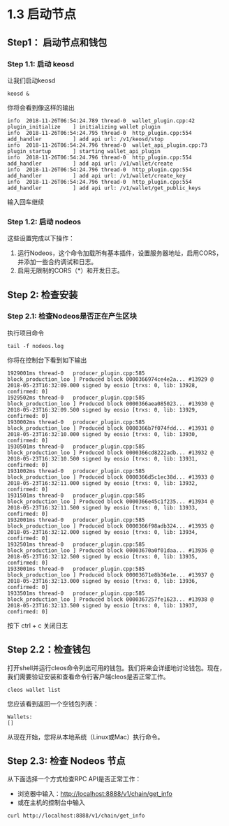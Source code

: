 # 1.3 启动节点

## Step1： 启动节点和钱包

### Step 1.1: 启动 keosd
让我们启动keosd
```
keosd &
```
你将会看到像这样的输出
```
info  2018-11-26T06:54:24.789 thread-0  wallet_plugin.cpp:42          plugin_initialize    ] initializing wallet plugin
info  2018-11-26T06:54:24.795 thread-0  http_plugin.cpp:554           add_handler          ] add api url: /v1/keosd/stop
info  2018-11-26T06:54:24.796 thread-0  wallet_api_plugin.cpp:73      plugin_startup       ] starting wallet_api_plugin
info  2018-11-26T06:54:24.796 thread-0  http_plugin.cpp:554           add_handler          ] add api url: /v1/wallet/create
info  2018-11-26T06:54:24.796 thread-0  http_plugin.cpp:554           add_handler          ] add api url: /v1/wallet/create_key
info  2018-11-26T06:54:24.796 thread-0  http_plugin.cpp:554           add_handler          ] add api url: /v1/wallet/get_public_keys
```
输入回车继续

### Step 1.2: 启动 nodeos

这些设置完成以下操作：
1. 运行Nodeos，这个命令加载所有基本插件，设置服务器地址，启用CORS，并添加一些合约调试和日志。   
2. 启用无限制的CORS（*）和开发日志。


## Step 2: 检查安装
### Step 2.1: 检查Nodeos是否正在产生区块

执行项目命令

```
tail -f nodeos.log
```
你将在控制台下看到如下输出
```
1929001ms thread-0   producer_plugin.cpp:585       block_production_loo ] Produced block 0000366974ce4e2a... #13929 @ 2018-05-23T16:32:09.000 signed by eosio [trxs: 0, lib: 13928, confirmed: 0]
1929502ms thread-0   producer_plugin.cpp:585       block_production_loo ] Produced block 0000366aea085023... #13930 @ 2018-05-23T16:32:09.500 signed by eosio [trxs: 0, lib: 13929, confirmed: 0]
1930002ms thread-0   producer_plugin.cpp:585       block_production_loo ] Produced block 0000366b7f074fdd... #13931 @ 2018-05-23T16:32:10.000 signed by eosio [trxs: 0, lib: 13930, confirmed: 0]
1930501ms thread-0   producer_plugin.cpp:585       block_production_loo ] Produced block 0000366cd8222adb... #13932 @ 2018-05-23T16:32:10.500 signed by eosio [trxs: 0, lib: 13931, confirmed: 0]
1931002ms thread-0   producer_plugin.cpp:585       block_production_loo ] Produced block 0000366d5c1ec38d... #13933 @ 2018-05-23T16:32:11.000 signed by eosio [trxs: 0, lib: 13932, confirmed: 0]
1931501ms thread-0   producer_plugin.cpp:585       block_production_loo ] Produced block 0000366e45c1f235... #13934 @ 2018-05-23T16:32:11.500 signed by eosio [trxs: 0, lib: 13933, confirmed: 0]
1932001ms thread-0   producer_plugin.cpp:585       block_production_loo ] Produced block 0000366f98adb324... #13935 @ 2018-05-23T16:32:12.000 signed by eosio [trxs: 0, lib: 13934, confirmed: 0]
1932501ms thread-0   producer_plugin.cpp:585       block_production_loo ] Produced block 00003670a0f01daa... #13936 @ 2018-05-23T16:32:12.500 signed by eosio [trxs: 0, lib: 13935, confirmed: 0]
1933001ms thread-0   producer_plugin.cpp:585       block_production_loo ] Produced block 00003671e8b36e1e... #13937 @ 2018-05-23T16:32:13.000 signed by eosio [trxs: 0, lib: 13936, confirmed: 0]
1933501ms thread-0   producer_plugin.cpp:585       block_production_loo ] Produced block 0000367257fe1623... #13938 @ 2018-05-23T16:32:13.500 signed by eosio [trxs: 0, lib: 13937, confirmed: 0]
```
按下 ctrl + c 关闭日志

## Step 2.2：检查钱包

打开shell并运行cleos命令列出可用的钱包。我们将来会详细地讨论钱包。现在，我们需要验证安装和查看命令行客户端cleos是否正常工作。

```
cleos wallet list
```
您应该看到返回一个空钱包列表：
```
Wallets:
[]
```
从现在开始，您将从本地系统（Linux或Mac）执行命令。

## Step 2.3: 检查 Nodeos 节点

从下面选择一个方式检查RPC API是否正常工作： 
- 浏览器中输入：<http://localhost:8888/v1/chain/get_info>
- 或在主机的控制台中输入

```
curl http://localhost:8888/v1/chain/get_info
```
